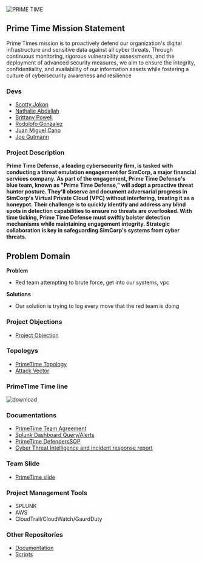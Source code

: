 ![PRIME TIME](https://github.com/PRIME-TIME-Defense/.github/assets/143899785/01e11f06-4cac-4162-b323-7810a0f6d11e)



## Prime Time Mission Statement
Prime Times mission is to proactively defend our organization's digital infrastructure and sensitive data against all cyber threats. Through continuous monitoring, rigorous vulnerability assessments, and the deployment of advanced security measures, we aim to ensure the integrity, confidentiality, and availability of our information assets while fostering a culture of cybersecurity awareness and resilience

### Devs

- [Scotty Jokon](https://www.linkedin.com/in/scottyjokon/)
- [Nathalie Abdallah](https://www.linkedin.com/in/nataliabdallah/)
- [Brittany Powell](https://www.linkedin.com/in/brittanyjohnson1404/)
- [Rodolofo Gonzalez](https://www.linkedin.com/in/rgonzo1355/)
- [Juan Miguel Cano](https://www.linkedin.com/in/juan-cano-3021578/)
- [Joe Gutmann](https://www.linkedin.com/in/joegutmann/)


### Project Description
**Prime Time Defense, a leading cybersecurity firm, is tasked with conducting a threat emulation engagement for SimCorp, a major financial services company. As part of the engagement, Prime Time Defense's blue team, known as "Prime Time Defense," will adopt a proactive threat hunter posture. They'll observe and document adversarial progress in SimCorp's Virtual Private Cloud (VPC) without interfering, treating it as a honeypot. Their challenge is to quickly identify and address any blind spots in detection capabilities to ensure no threats are overlooked. With time ticking, Prime Time Defense must swiftly bolster detection mechanisms while maintaining engagement integrity. Strategic collaboration is key in safeguarding SimCorp's systems from cyber threats.**

## Problem Domain
**Problem**
- Red team attempting to brute force, get into our systems, vpc
  
**Solutions**
  - Our solution is trying to log every move that the red team is doing

### Project Objections
- [Project Objection](PrimeTime-Objectives.md)

### Topologys
- [PrimeTime Topology](https://github.com/PRIME-TIME-Defense/Documentations/blob/main/PRIMETIME-TOPO.pdf)
- [Attack Vector](https://github.com/PRIME-TIME-Defense/Documentations/blob/main/Attack_Vectors.pdf)

### PrimeTIme Time line

![download](https://github.com/PRIME-TIME-Defense/.github/assets/143899785/9e109981-826e-4e33-80ab-b4442b6f3b84)

### Documentations
- [PrimeTime Team Agreement](https://github.com/PRIME-TIME-Defense/Documentations/blob/main/PT%20TEAM%20AGREEMENT.pdf)
- [Splunk Dashboard Query/Alerts](https://github.com/PRIME-TIME-Defense/Documentations/blob/main/Splunk%20Dashboard%20Query%20%26%20Alert.pdf)
- [PrimeTime DefendersSOP](https://github.com/PRIME-TIME-Defense/Documentations/blob/main/PRIME%20TIME%20Defenders%20SOP.pdf)
- [Cyber Threat Intelligence and incident response report](https://github.com/PRIME-TIME-Defense/Documentations/blob/main/FINAL%20REPORT.pdf)



### Team Slide
- [PrimeTime slide](PRIMETIME-TOPO.pdf)

### Project Management Tools
- SPLUNK
- AWS
- CloudTrail/CloudWatch/GaurdDuty


### Other Repositories

- [Documentation](https://github.com/PRIME-TIME-Defense/Documentations)
- [Scripts](https://github.com/PRIME-TIME-Defense/Scripts)
